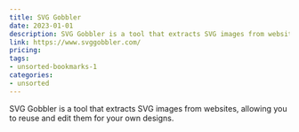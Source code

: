 ```yaml
---
title: SVG Gobbler
date: 2023-01-01
description: SVG Gobbler is a tool that extracts SVG images from websites, allowing you to reuse and edit them for your own designs.
link: https://www.svggobbler.com/
pricing: 
tags: 
- unsorted-bookmarks-1 
categories: 
- unsorted 
---
```


SVG Gobbler is a tool that extracts SVG images from websites, allowing you to reuse and edit them for your own designs.